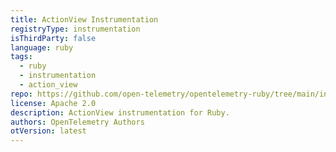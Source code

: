 ```yaml
---
title: ActionView Instrumentation
registryType: instrumentation
isThirdParty: false
language: ruby
tags:
  - ruby
  - instrumentation
  - action_view
repo: https://github.com/open-telemetry/opentelemetry-ruby/tree/main/instrumentation/action_view
license: Apache 2.0
description: ActionView instrumentation for Ruby.
authors: OpenTelemetry Authors
otVersion: latest
---
```


